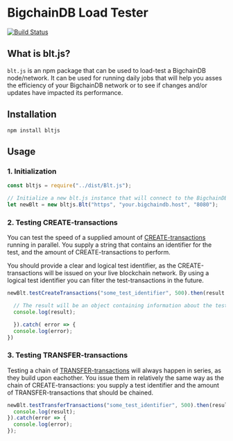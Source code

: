 # **B**igchainDB **L**oad **T**ester

[![Build Status](https://travis-ci.org/artus/bltjs.svg?branch=master)](https://travis-ci.org/artus/bltjs)

## What is blt.js?

`blt.js` is an npm package that can be used to load-test a BigchainDB node/network. It can be used for running daily jobs that will help you asses the efficiency of your BigchainDB network or to see if changes and/or updates have impacted its performance.

## Installation

```shell
npm install bltjs
```

## Usage

### 1. Initialization

```javascript
const bltjs = require("../dist/Blt.js");

// Initialize a new blt.js instance that will connect to the BigchainDB node on https://your.bigchaindb.host:8080
let newBlt = new bltjs.Blt("https", "your.bigchaindb.host", "8080");
```

### 2. Testing CREATE-transactions

You can test the speed of a supplied amount of [CREATE-transactions](http://docs.bigchaindb.com/en/latest/transaction-concepts.html#create-transactions) running in parallel. You supply a string that contains an identifier for the test, and the amount of CREATE-transactions to perform.

You should provide a clear and logical test identifier, as the CREATE-transactions will be issued on your live blockchain network. By using a logical test identifier you can filter the test-transactions in the future.

```javascript
newBlt.testCreateTransactions("some_test_identifier", 500).then(result => {

  // The result will be an object containing information about the test.
  console.log(result);

  }).catch( error => {
  console.log(error);
})
```

### 3. Testing TRANSFER-transactions

Testing a chain of [TRANSFER-transactions](http://docs.bigchaindb.com/en/latest/transaction-concepts.html#transfer-transactions) will always happen in series, as they build upon eachother. You issue them in relatively the same way as the chain of CREATE-transactions: you supply a test identifier and the amount of TRANSFER-transactions that should be chained.

```javascript
newBlt.testTransferTransactions("some_test_identifier", 500).then(result => {
  console.log(result);
}).catch(error => {
  console.log(error);
});
```